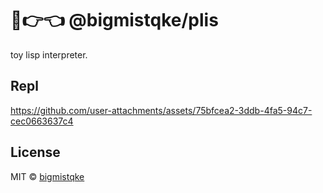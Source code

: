 # 🥺👉👈 @bigmistqke/plis

toy lisp interpreter.

## Repl



https://github.com/user-attachments/assets/75bfcea2-3ddb-4fa5-94c7-cec0663637c4




## License

MIT &copy; [bigmistqke](https://github.com/sponsors/bigmistqke)
